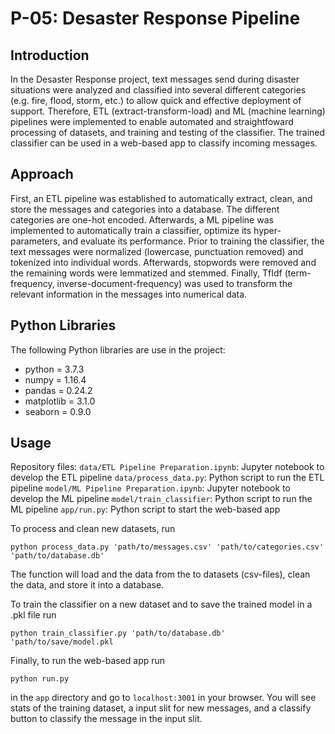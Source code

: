 # P-05: Desaster Response Pipeline

## Introduction
In the Desaster Response project, text messages send during disaster situations were analyzed and classified into several different categories (e.g. fire, flood, storm, etc.) to allow quick and effective deployment of support. Therefore, ETL (extract-transform-load) and ML (machine learning) pipelines were implemented to enable automated and straightfoward processing of datasets, and training and testing of the classifier. The trained classifier can be used in a web-based app to classify incoming messages.

## Approach
First, an ETL pipeline was established to automatically extract, clean, and store the messages and categories into a database. The different categories are one-hot encoded. Afterwards, a ML pipeline was implemented to automatically train a classifier, optimize its hyper-parameters, and evaluate its performance. Prior to training the classifier, the text messages were normalized (lowercase, punctuation removed) and tokenized into individual words. Afterwards, stopwords were removed and the remaining words were lemmatized and stemmed. Finally, TfIdf (term-frequency, inverse-document-frequency) was used to transform the relevant information in the messages into numerical data.

## Python Libraries
The following Python libraries are use in the project:
* python = 3.7.3
* numpy = 1.16.4
* pandas = 0.24.2
* matplotlib = 3.1.0
* seaborn = 0.9.0

## Usage
Repository files:
`data/ETL Pipeline Preparation.ipynb`: Jupyter notebook to develop the ETL pipeline
`data/process_data.py`: Python script to run the ETL pipeline
`model/ML Pipeline Preparation.ipynb`: Jupyter notebook to develop the ML pipeline
`model/train_classifier`: Python script to run the ML pipeline
`app/run.py`: Python script to start the web-based app

To process and clean new datasets, run

`python process_data.py 'path/to/messages.csv' 'path/to/categories.csv' 'path/to/database.db'`

The function will load and the data from the to datasets (csv-files), clean the data, and store it into a database.

To train the classifier on a new dataset and to save the trained model in a .pkl file run

`python train_classifier.py 'path/to/database.db' 'path/to/save/model.pkl`

Finally, to run the web-based app run

`python run.py`

in the `app` directory and go to `localhost:3001` in your browser. You will see stats of the training dataset, a input slit for new messages, and a classify button to classify the message in the input slit.